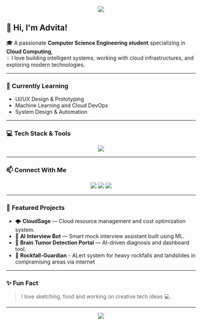 <!-- HEADER BANNER -->
<p align="center">
  <img src="https://capsule-render.vercel.app/api?type=waving&color=cyan-to-blue&height=200&section=header&text=Advita%20Singh&fontSize=50&fontAlignY=35&animation=twinkling" />
</p>


## 👋 Hi, I'm Advita!

🎓 A passionate **Computer Science Engineering student** specializing in **Cloud Computing**,  
💡 I love building intelligent systems, working with cloud infrastructures, and exploring modern technologies.  

---

### 🌱 Currently Learning
- UI/UX Design & Prototyping  
- Machine Learning and Cloud DevOps  
- System Design & Automation  

---

### 💻 Tech Stack & Tools

<p align="center">
  <img src="https://skillicons.dev/icons?i=python,java,html,css,js,react,nodejs,express,mysql,mongodb,git,github,aws,linux,figma,xd,vscode,postman,docker,kubernetes" />
</p>

---

### 📫 Connect With Me

<p align="center">
  <a href="mailto:advitasingh.car@gmail.com"><img src="https://img.shields.io/badge/Gmail-D14836?style=for-the-badge&logo=gmail&logoColor=white" /></a>
  <a href="www.linkedin.com/in/advita-singh-984a6a289"><img src="https://img.shields.io/badge/LinkedIn-0077B5?style=for-the-badge&logo=linkedin&logoColor=white" /></a>
  <a href="https://github.com/advita6"><img src="https://img.shields.io/badge/GitHub-100000?style=for-the-badge&logo=github&logoColor=white" /></a>
</p>

---

### 🚀 Featured Projects

- 🌩 **CloudSage** — Cloud resource management and cost optimization system.  
- 🧠 **AI Interview Bot** — Smart mock interview assistant built using ML.  
- 🧬 **Brain Tumor Detection Portal** — AI-driven diagnosis and dashboard tool.
- 🚀 **Rockfall-Guardian** - ALert system for heavy rockfalls and landslides in compramising areas via internet

---

### ✨ Fun Fact
> I love sketching, food and working on creative tech ideas 💻.

---

<p align="center">
  <img src="https://capsule-render.vercel.app/api?type=waving&color=cyan-to-blue&height=100&section=footer"/>
</p>


<!--
**advita6/advita6** is a ✨ _special_ ✨ repository because its `README.md` (this file) appears on your GitHub profile.

Here are some ideas to get you started:

- 🔭 I’m currently working on ...
- 🌱 I’m currently learning ...
- 👯 I’m looking to collaborate on ...
- 🤔 I’m looking for help with ...
- 💬 Ask me about ...
- 📫 How to reach me: ...
- 😄 Pronouns: ...
- ⚡ Fun fact: ...
-->
